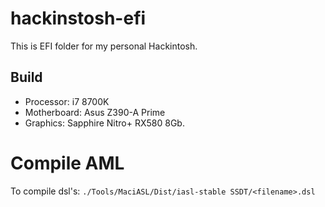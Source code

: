 # hackinstosh-efi
This is EFI folder for my personal Hackintosh.

## Build
- Processor: i7 8700K
- Motherboard: Asus Z390-A Prime
- Graphics: Sapphire Nitro+ RX580 8Gb.

# Compile AML
To compile dsl's:
```./Tools/MaciASL/Dist/iasl-stable SSDT/<filename>.dsl```
